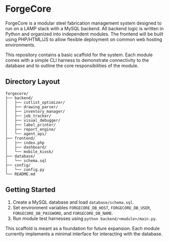 # ForgeCore

ForgeCore is a modular steel fabrication management system designed to run on a LAMP stack with a MySQL backend. All backend logic is written in Python and organized into independent modules. The frontend will be built using PHP/HTML/JS to allow flexible deployment on common web hosting environments.

This repository contains a basic scaffold for the system. Each module comes with a simple CLI harness to demonstrate connectivity to the database and to outline the core responsibilities of the module.

## Directory Layout
```
forgecore/
├── backend/
│   ├── cutlist_optimizer/
│   ├── drawing_parser/
│   ├── inventory_manager/
│   ├── job_tracker/
│   ├── visual_debugger/
│   ├── label_printer/
│   ├── report_engine/
│   └── agent_api/
├── frontend/
│   ├── index.php
│   ├── dashboard/
│   └── mobile_kiosk/
├── database/
│   └── schema.sql
├── config/
│   └── config.py
└── README.md
```

## Getting Started
1. Create a MySQL database and load `database/schema.sql`.
2. Set environment variables `FORGECORE_DB_HOST`, `FORGECORE_DB_USER`, `FORGECORE_DB_PASSWORD`, and `FORGECORE_DB_NAME`.
3. Run module test harnesses using `python backend/<module>/main.py`.

This scaffold is meant as a foundation for future expansion. Each module currently implements a minimal interface for interacting with the database.
